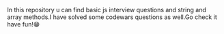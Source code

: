 In this repository u can find basic js interview questions and string and array methods.I have solved some codewars questions as well.Go check it have fun!😁
